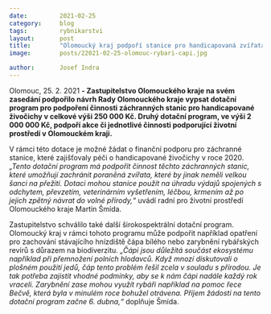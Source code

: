 ```yaml
---
date:         2021-02-25
category:     blog
tags:         rybnikarstvi
layout:       post
title:        "Olomoucký kraj podpoří stanice pro handicapovaná zvířata, zarybnění či hnízdiště čápů"
image:        posts/22021-02-25-olomouc-rybari-capi.jpg

author:       Josef Indra
---  
```


Olomouc,  25. 2. 2021 **- Zastupitelstvo Olomouckého kraje na svém zasedání podpořilo návrh Rady Olomouckého kraje vypsat dotační program pro podpoření činnosti záchranných stanic pro handicapované živočichy v celkové výši 250 000 Kč. Druhý dotační program, ve výši 2 000 000 Kč, podpoří akce či jednotlivé činnosti podporující životní prostředí v Olomouckém kraji.**

V rámci této dotace je možné žádat o finanční podporu pro záchranné stanice, které zajišťovaly péči o handicapované živočichy v roce 2020. *„Tento dotační program má podpořit činnost těchto záchranných stanic, které umožňují zachránit poraněná zvířata, které by jinak neměli velkou šanci na přežití. Dotaci mohou stanice použít na úhradu výdajů spojených s odchytem, převzetím, veterinárním vyšetřením, léčbou, krmením až po jejich zpětný návrat do volné přírody,“* uvádí radní pro životní prostředí Olomouckého kraje Martin Šmída.

Zastupitelstvo schválilo také další širokospektrální dotační program. Olomoucký kraj v rámci tohoto programu může podpořit například opatření pro zachování stávajícího hnízdiště čápa bílého nebo zarybnění rybářských revírů s důrazem na biodiverzitu. *„Čápi jsou důležitá součást ekosystému například při přemnožení polních hlodavců. Když mnozí diskutovali o plošném použití jedů, čáp tento problém řešil zcela v souladu s přírodou. Je tak potřeba zajistit vhodné podmínky, aby se k nám čápi nadále každý rok vraceli. Zarybnění zase mohou využít rybáři například na pomoc řece Bečvě, která byla v minulém roce bohužel otrávena. Příjem žádostí na tento dotační program začne 6. dubna,“* doplňuje Šmída.